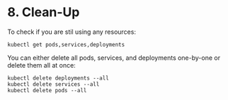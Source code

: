 # 8. Clean-Up
To check if you are stil using any resources:
```
kubectl get pods,services,deployments
```

You can either delete all pods, services, and deployments one-by-one or delete them all at once:

```
kubectl delete deployments --all
kubectl delete services --all
kubectl delete pods --all
```